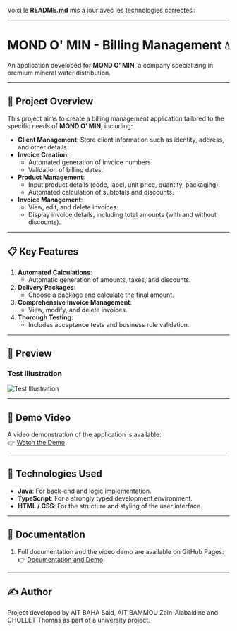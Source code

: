 Voici le **README.md** mis à jour avec les technologies correctes :

---

# MOND O' MIN - Billing Management 💧

An application developed for **MOND O’ MIN**, a company specializing in premium mineral water distribution.

---

## 🌟 Project Overview
This project aims to create a billing management application tailored to the specific needs of **MOND O’ MIN**, including:
- **Client Management**: Store client information such as identity, address, and other details.
- **Invoice Creation**:
  - Automated generation of invoice numbers.
  - Validation of billing dates.
- **Product Management**:
  - Input product details (code, label, unit price, quantity, packaging).
  - Automated calculation of subtotals and discounts.
- **Invoice Management**:
  - View, edit, and delete invoices.
  - Display invoice details, including total amounts (with and without discounts).

---

## 📋 Key Features
1. **Automated Calculations**:
   - Automatic generation of amounts, taxes, and discounts.
2. **Delivery Packages**:
   - Choose a package and calculate the final amount.
3. **Comprehensive Invoice Management**:
   - View, modify, and delete invoices.
4. **Thorough Testing**:
   - Includes acceptance tests and business rule validation.

---

## 📸 Preview
### Test Illustration
![Test Illustration](./docs/img/tests-illustration.png)

---

## 🎥 Demo Video
A video demonstration of the application is available:  
👉 [Watch the Demo](https://said2404.github.io/MOND_O_MIN/)

---

## 🚀 Technologies Used
- **Java**: For back-end and logic implementation.
- **TypeScript**: For a strongly typed development environment.
- **HTML / CSS**: For the structure and styling of the user interface.

---

## 📜 Documentation
1. Full documentation and the video demo are available on GitHub Pages:  
   👉 [Documentation and Demo](https://said2404.github.io/MOND_O_MIN/)

---

## ✍️ Author
Project developed by AIT BAHA Said, AIT BAMMOU Zain-Alabaidine and CHOLLET Thomas as part of a university project.



